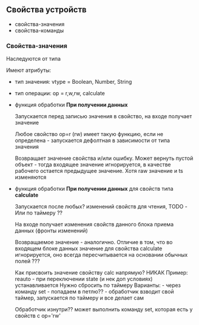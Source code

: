 
## **Свойства устройств**

 - свойства-значения
 - свойства-команды

 ### **Свойства-значения**

Наследуются от типа

Имеют атрибуты:

  - тип значения: vtype = Boolean, Number, String

  - тип операции: op =  r,w,rw, calculate

  - функция обработки **При получении данных**

    Запускается перед записью значения в свойство, на входе получает значение
  
    Любое свойство  op=r (rw) имеет такую функцию, 
    если не определена - запускается дефолтная в зависимости от типа значения

    Возвращает значение свойства и/или ошибку. Может вернуть пустой объект - тогда входящее значение игнорируется, в качестве рабочего остается предыдущее значение.
    Хотя raw значение и ts изменяются

  - функция обработки **При получении данных** для свойств типа  **calculate**

    Запускается после любых? изменений свойств для чтения, TODO - Или по таймеру ?? 
    
    На входе получает изменения свойств данного блока приема данных (фронты изменений)

    Возвращаемое значение - аналогично. 
    Отличие в том, что во входящем блоке данных значение для свойства calculate игнорируется, оно всегда пересчитывается на основании обычных полей ??? 

    Как присвоить значение свойству calc напрямую? НИКАК
    Пример:
      reauto - при переключении state (и нек доп условиях) устанавливается
      Нужно сбросить по таймеру
      Варианты:
        - через команду set - попадаем в петлю??
        - обработчик взводит свой таймер, запускается по таймеру и все делает сам
    
    Обработчик изнутри?? может выполнить команду set, которая есть у свойств с op='rw'

    









